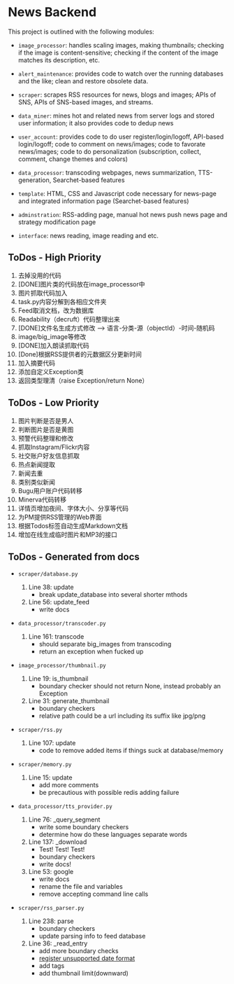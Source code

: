 News Backend
============

This project is outlined with the following modules:

* `image_processor`: handles scaling images, making thumbnails; checking if the
image is content-sensitive; checking if the content of the image matches its
description, etc.

* `alert_maintenance`: provides code to watch over the running databases and the like; clean and restore obsolete data.

* `scraper`: scrapes RSS resources for news, blogs and images; APIs of SNS,
APIs of SNS-based images, and streams.

* `data_miner`: mines hot and related news from server logs and stored user information; it also provides code to dedup news 

* `user_account`: provides code to do user register/login/logoff, API-based login/logoff; code to comment on news/images; code to favorate news/images; code to do personalization (subscription, collect, comment, change themes and colors)

* `data_processor`: transcoding webpages, news summarization, TTS-generation,
Searchet-based features 

* `template`: HTML, CSS and Javascript code necessary for news-page and
integrated information page (Searchet-based features)

* `adminstration`: RSS-adding page, manual hot news push news page and strategy
modification page 

* `interface`: news reading, image reading and etc.

ToDos - High Priority
----------------------
1. 去掉没用的代码
2. [DONE]图片类的代码放在image_processor中
3. 图片抓取代码加入
4. task.py内容分解到各相应文件夹
5. Feed取消文档，改为数据库
6. Readability（decruft）代码整理出来
7. [DONE]文件名生成方式修改 --> 语言-分类-源（objectId）-时间-随机码
8. image/big_image等修改
9. [DONE]加入朗读抓取代码
10. [Done]根据RSS提供者的元数据区分更新时间
11. 加入摘要代码
12. 添加自定义Exception类
13. 返回类型理清（raise Exception/return None）

ToDos - Low Priority
---------------------
1. 图片判断是否是男人
2. 判断图片是否是黄图
3. 预警代码整理和修改
4. 抓取Instagram/Flickr内容
5. 社交账户好友信息抓取
6. 热点新闻提取
7. 新闻去重
8. 类别类似新闻
9. Bugu用户账户代码转移
10. Minerva代码转移
11. 详情页增加夜间、字体大小、分享等代码
12. 为PM提供RSS管理的Web界面
13. 根据Todos标签自动生成Markdown文档
14. 增加在线生成临时图片和MP3的接口

ToDos - Generated from docs
--------------------------
* `scraper/database.py`
    1. Line 38: update
        - break update_database into several shorter mthods
    2. Line 56: update_feed
        - write docs

* `data_processor/transcoder.py`
    1. Line 161: transcode
        - should separate big_images from transcoding
        - return an exception when fucked up

* `image_processor/thumbnail.py`
    1. Line 19: is_thumbnail
        - boundary checker should not return None, instead probably an Exception
    2. Line 31: generate_thumbnail
        - boundary checkers
        - relative path could be a url including its suffix like jpg/png

* `scraper/rss.py`
    1. Line 107: update
        - code to remove added items if things suck at database/memory

* `scraper/memory.py`
    1. Line 15: update
        - add more comments
        - be precautious with possible redis adding failure

* `data_processor/tts_provider.py`
    1. Line 76: _query_segment
        - write some boundary checkers
        - determine how do these languages separate words
    2. Line 137: _download
        - Test! Test! Test!
        - boundary checkers
        - write docs!
    3. Line 53: google
        - write docs
        - rename the file and variables
        - remove accepting command line calls

* `scraper/rss_parser.py`
    1. Line 238: parse
        - boundary checkers
        - update parsing info to feed database
    2. Line 36: _read_entry
        - add more boundary checks
        - [register unsupported date format](http://pythonhosted.org/feedparser/date-parsing.html#advanced-date)
        - add tags
        - add thumbnail limit(downward)

